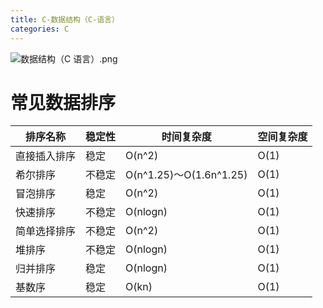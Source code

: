 ```yaml
---
title: C-数据结构（C-语言）
categories: C
---
```

![数据结构（C 语言）.png](https://upload-images.jianshu.io/upload_images/15325592-eacf321fc2af8dad.png?imageMogr2/auto-orient/strip%7CimageView2/2/w/1240)
<!-- more -->

#  常见数据排序

|  排序名称 |  稳定性 |时间复杂度|空间复杂度|
| ------------ | ------------ |------------ |------------ |
| 直接插入排序  |   稳定|  O(n^2)|  O(1)|
| 希尔排序  |   不稳定|  O(n^1.25)～O(1.6n^1.25)|  O(1)|
| 冒泡排序  |   稳定|  O(n^2)|  O(1)|
| 快速排序  |   不稳定| O(nlogn)|  O(1)|
| 简单选择排序  |   不稳定| O(n^2)|  O(1)|
| 堆排序  |   不稳定|   O(nlogn)|  O(1)|
| 归并排序  |   稳定|  O(nlogn)|  O(1)|
| 基数序  |   稳定|  O(kn)|  O(1)|

